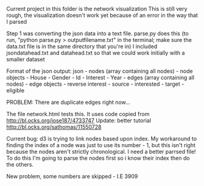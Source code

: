Current project in this folder is the network visualization
This is still very rough, the visualization doesn't work yet because of an error in the way that I parsed

Step 1 was converting the json data into a text file.  parse.py does this (to run, "python parse.py > outputfilename.txt" in the terminal; make sure the data.txt file is in the same directory that you're in)
I included jsondatahead.txt and datahead.txt so that we could work initially with a smaller dataset


Format of the json output: 
json
	- nodes (array containing all nodes)
		- node objects 
			- House
			- Gender
			- Id
			- Interest
			- Year
	- edges (array containing all nodes)
		- edge objects
			- reverse interest
			- source
			- interested
			- target
			- eligible

PROBLEM: There are duplicate edges right now... 

The file network.html tests this.  It uses code copied from http://bl.ocks.org/jose187/4733747
Update: better tutorial http://bl.ocks.org/sathomas/11550728


Current bug: d3 is trying to link nodes based upon index.  My workaround to finding the index of a node was just to use its number - 1, but this isn't right because the nodes aren't strictly chronological.  I need a better parrsed file! To do this I'm going to parse the nodes first so i know their index then do the others.  



New problem, some numbers are skipped - I.E 3909